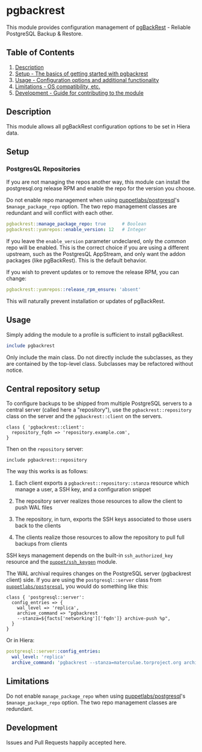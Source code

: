 # pgbackrest

This module provides configuration management of [pgBackRest](https://pgbackrest.org) - Reliable PostgreSQL Backup & Restore.

## Table of Contents

1. [Description](#description)
1. [Setup - The basics of getting started with pgbackrest](#setup)
1. [Usage - Configuration options and additional functionality](#usage)
1. [Limitations - OS compatibility, etc.](#limitations)
1. [Development - Guide for contributing to the module](#development)

## Description

This module allows all pgBackRest configuration options to be set in Hiera data.

## Setup

### PostgresQL Repositories

If you are not managing the repos another way, this module can install the postgresql.org
release RPM and enable the repo for the version you choose.

Do not enable repo management when using
  [puppetlabs/postgresql](https://forge.puppet.com/puppetlabs/postgresql)'s `$manage_package_repo` option.
The two repo management classes are redundant and will conflict with each other.

```yaml
pgbackrest::manage_package_repo: true      # Boolean
pgbackrest::yumrepos::enable_version: 12   # Integer
```

If you leave the `enable_version` parameter undeclared, only the *common* repo will be enabled.
This is the correct choice if you are using a different upstream, such as the PostgresQL AppStream,
and only want the addon packages (like pgBackRest). This is the default behavior.

If you wish to prevent updates or to remove the release RPM, you can change:

```yaml
pgbackrest::yumrepos::release_rpm_ensure: 'absent'
```

This will naturally prevent installation or updates of pgBackRest.

## Usage

Simply adding the module to a profile is sufficient to install pgBackRest.

```ruby
include pgbackrest
```

Only include the main class. Do not directly include the subclasses,
as they are contained by the top-level class. Subclasses may be refactored without notice.

## Central repository setup

To configure backups to be shipped from multiple PostgreSQL servers to
a central server (called here a "repository"), use the
`pgbackrest::repository` class on the server and the
`pgbackrest::client` on the servers.

    class { 'pgbackrest::client':
      repository_fqdn => 'repository.example.com',
    }

Then on the `repository` server:

    include pgbackrest::repository

The way this works is as follows:

 1. Each client exports a `pgbackrest::repository::stanza` resource
    which manage a user, a SSH key, and a configuration snippet

 2. The repository server realizes those resources to allow the client
    to push WAL files

 3. The repository, in turn, exports the SSH keys associated to those
    users back to the clients

 4. The clients realize those resources to allow the repository to
    pull full backups from clients

SSH keys management depends on the built-in `ssh_authorized_key`
resource and the
[`puppet/ssh_keygen`](https://github.com/voxpupuli/puppet-ssh_keygen)
module.

The WAL archival requires changes on the PostgreSQL server (pgbackrest
client) side. If you are using the `postgresql::server` class from
[`puppetlabs/postgresql`](https://forge.puppet.com/modules/puppetlabs/postgresql), you would do something like this:

```puppet
class { 'postgresql::server':
  config_entries => {
    wal_level => 'replica',
    archive_command => "pgbackrest
    --stanza=${facts['networking']['fqdn']} archive-push %p",
  }
}
```

Or in Hiera:

```yaml
postgresql::server::config_entries:
  wal_level: 'replica'
  archive_command: 'pgbackrest --stanza=materculae.torproject.org archive-push %p'
```

## Limitations

Do not enable `manage_package_repo` when using
  [puppetlabs/postgresql](https://forge.puppet.com/puppetlabs/postgresql)'s `$manage_package_repo` option.
The two repo management classes are redundant.

## Development

Issues and Pull Requests happily accepted here.
